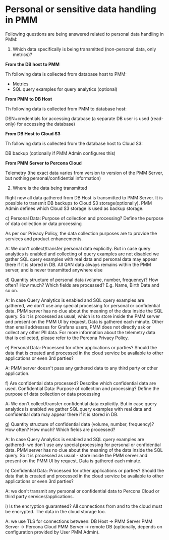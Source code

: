 # Personal or sensitive data handling in PMM

Following questions are being answered related to personal data handling in PMM:

1. Which data specifically is being transmitted (non-personal data, only metrics)?

**From the DB host to PMM**

Th following data is collected from database host to PMM:

- Metrics
- SQL query examples for query analytics (optional)

**From PMM to DB Host**

Th following data is collected from PMM to database host:

DSN+credentials for accessing database (a separate DB user is used (read-only) for accessing the database)

**From DB Host to Cloud S3**

Th following data is collected from the database host to Cloud S3:

DB backup (optionally if PMM Admin configures this)

**From PMM Server to Percona Cloud**

Telemetry (the exact data varies from version to version of the PMM Server, but nothing personal/confidential information)



2. Where is the data being transmitted

Right now all data gathered from DB Host is transmitted to PMM Server.
It is possible to transmit DB backups to Cloud S3 storage(optionally). PMM Admin defines which Cloud S3 storage is used as backup storage.

c) Personal Data: Purpose of collection and processing? Define the purpose of data collection or data processing

As per our Privacy Policy, the data collection purposes are to provide the services and product enhancements.

A: We don't collect/transfer personal data explicitly. But in case query analytics is enabled and collecting of query examples are not disabled we gather SQL query examples with real data and personal data may appear there if it is stored in DB.  All QAN data always remains within the PMM server, and is never transmitted anywhere else

d) Quantity structure of personal data (volume, number, frequency)? How often? How much? Which fields are processed? E.g. Name, Birth Date and so on.

A: In case Query Analytics is enabled and SQL query examples are gathered, we don't use any special processing for personal or confidential data. PMM server has no clue about the meaning of the data inside the SQL query. So it is processed as usual, which is to store inside the PMM server and present on the PMM UI by request.
Data is gathered each minute.
Other than email addresses for Grafana users, PMM does not directly ask or collect any other PII data. For more information about the telemetry data that is collected, please refer to the Percona Privacy Policy. 

e) Personal Data: Processed for other applications or parties? Should the data that is created and processed in the cloud service be available to other applications or even 3rd parties?

A: PMM server doesn't pass any gathered data to any third party or other application.

f) Are confidential data processed? Describe which confidential data are used.
Confidential Data: Purpose of collection and processing? Define the purpose of data collection or data processing

A: We don't collect/transfer confidential data explicitly. But in case query analytics is enabled we gather SQL query examples with real data and confidential data may appear there if it is stored in DB.

g) Quantity structure of confidential data (volume, number, frequency)? How often? How much? Which fields are processed?

A: In case Query Analytics is enabled and SQL query examples are gathered-  we don't use any special processing for personal or confidential data. PMM server has no clue about the meaning of the data inside the SQL query. So it is processed as usual - store inside the PMM server and present on the PMM UI by request.
Data is gathered each minute.

h) Confidential Data: Processed for other applications or parties? Should the data that is created and processed in the cloud service be available to other applications or even 3rd parties?

 A: we don't transmit any personal or confidential data to Percona Cloud or third party services/applications.

i) Is the encryption guaranteed? All connections from and to the cloud must be encrypted. The data in the cloud storage too.

A: we use TLS for connections between:
DB Host -> PMM Server
PMM Server -> Percona Cloud
PMM Server -> remote DB (optionally, depends on configuration provided by User PMM Admin).





